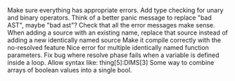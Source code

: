 Make sure everything has appropriate errors.
Add type checking for unary and binary operators.
Think of a better panic message to replace "bad AST", maybe "bad ast"?
Check that all the error messages make sense.
When adding a source with an existing name, replace that source instead of adding a new identically named source
Make it compile correctly with the no-resolved feature
Nice error for multiple identically named function parameters.
Fix bug where resolve phase fails when a variable is defined inside a loop.
Allow syntax like: thing[5]:DIMS[3]
Some way to combine arrays of boolean values into a single bool.